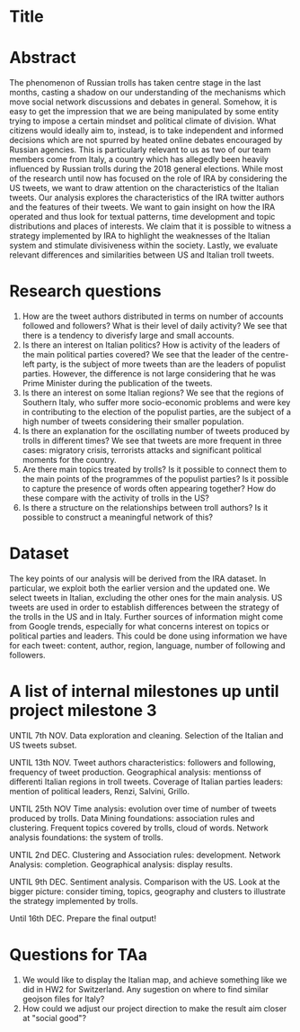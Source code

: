 # Title

# Abstract
The phenomenon of Russian trolls has taken centre stage in the last months, casting a shadow on our understanding of the mechanisms which move social network discussions and debates in general. Somehow, it is easy to get the impression that we are being manipulated by some entity trying to impose a certain mindset and political climate of division. What citizens would ideally aim to, instead, is to take independent and informed decisions which are not spurred by heated online debates encouraged by Russian agencies. This is particularly relevant to us as two of our team members come from Italy, a country which has allegedly been heavily influenced by Russian trolls during the 2018 general elections. 
While most of the research until now has focused on the role of IRA by considering the US tweets, we want to draw attention on the characteristics of the Italian tweets. Our analysis explores the characteristics of the IRA twitter authors and the features of their tweets. We want to gain insight on how the IRA operated and thus look for textual patterns, time development and topic distributions and places of interests. 
We claim that it is possible to witness a strategy implemented by IRA to highlight the weaknesses of the Italian system and stimulate divisiveness within the society.
Lastly, we evaluate relevant differences and similarities between US and Italian troll tweets.

# Research questions
1.	How are the tweet authors distributed in terms on number of accounts followed and followers? What is their level of daily activity?
    We see that there is a tendency to diverisfy large and small accounts.
2.  Is there an interest on Italian politics? How is activity of the leaders of the main political parties covered?
    We see that the leader of the centre-left party, is the subject of more tweets than are the leaders of populist parties. However, the difference is not large considering that he was Prime Minister during the publication of the tweets.
2.	Is there an interest on some Italian regions? 
    We see that the regions of Southern Italy, who suffer more socio-economic problems and were key in contributing to the election of the populist parties, are the subject of a high number of tweets considering their smaller population.
3.	Is there an explanation for the oscillating number of tweets produced by trolls in different times?
    We see that tweets are more frequent in three cases: migratory crisis, terrorists attacks and significant political moments for the country.
4.	Are there main topics treated by trolls? Is it possible to connect them to the main points of the  programmes of the populist parties? Is it possible to capture the presence of words often appearing together? How do these compare with the activity of trolls in the US?
5.	Is there a structure on the relationships between troll authors? Is it possible to construct a meaningful network of this?

# Dataset
The key points of our analysis will be derived from the IRA dataset. In particular, we exploit both the earlier version and the updated one. We select tweets in Italian, excluding the other ones for the main analysis.
US tweets are used in order to establish differences between the strategy of the trolls in the US and in Italy.
Further sources of information might come from Google trends, especially for what concerns interest on topics or political parties and leaders.
This could be done using information we have for each tweet: content, author, region, language, number of following and followers.

# A list of internal milestones up until project milestone 3
UNTIL 7th NOV.
Data exploration and cleaning.
Selection of the Italian and US tweets subset.

UNTIL 13th NOV.
Tweet authors characteristics: followers and following, frequency of tweet production.
Geographical analysis: mentionss of differenti Italian regions in troll tweets.
Coverage of Italian parties leaders: mention of political leaders, Renzi, Salvini, Grillo.

UNTIL 25th NOV
Time analysis: evolution over time of number of tweets produced by trolls.
Data Mining foundations: association rules and clustering.
Frequent topics covered by trolls, cloud of words.
Network analysis foundations: the system of trolls.

UNTIL 2nd DEC.
Clustering and Association rules: development.
Network Analysis: completion.
Geographical analysis: display results.

UNTIL 9th DEC.
Sentiment analysis.
Comparison with the US.
Look at the bigger picture: consider timing, topics, geography and clusters to illustrate the strategy implemented by trolls.

Until 16th DEC.
Prepare the final output!


# Questions for TAa
1. We would like to display the Italian map, and achieve something like we did in HW2 for Switzerland. Any sugestion on where to find similar geojson files for Italy?
2. How could we adjust our project direction to make the result aim closer at "social good"?
